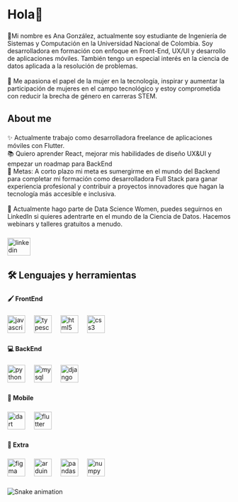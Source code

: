 <h1 align="left">Hola🫧</h1>

###

<p align="left">💠Mi nombre es Ana González, actualmente soy estudiante de Ingeniería de Sistemas y Computación en la Universidad Nacional de Colombia. Soy desarrolladora en formación con enfoque en Front-End, UX/UI y desarrollo de aplicaciones móviles. También tengo un especial interés en la ciencia de datos aplicada a la resolución de problemas.<br><br>🩵 Me apasiona el papel de la mujer en la tecnología, inspirar y aumentar la participación de mujeres en el campo tecnológico y estoy comprometida con reducir la brecha de género en carreras STEM.</p>

###

<h2 align="left">About me</h2>

###

<p align="left">✨ Actualmente trabajo como desarrolladora freelance de aplicaciones móviles con Flutter.<br>📚 Quiero aprender React, mejorar mis habilidades de diseño UX&UI y empezar un roadmap para BackEnd<br>🎯 Metas: A corto plazo mi meta es sumergirme en el mundo del Backend para completar mi formación como desarrolladora Full Stack para ganar experiencia profesional y contribuir a proyectos innovadores que hagan la tecnología más accesible e inclusiva.<br><br>🎲 Actualmente hago parte de Data Science Women, puedes seguirnos en LinkedIn si quieres adentrarte en el mundo de la Ciencia de Datos. Hacemos webinars y talleres gratuitos a menudo.</p>

###

<div align="left">
  <img src="https://raw.githubusercontent.com/maurodesouza/profile-readme-generator/master/src/assets/icons/social/linkedin/default.svg" width="52" height="40" alt="linkedin logo"  />
</div>

###

<h2 align="left">🛠 Lenguajes y herramientas</h2>

###

<h4 align="left">🖌️ FrontEnd</h4>

###

<div align="left">
  <img src="https://cdn.jsdelivr.net/gh/devicons/devicon/icons/javascript/javascript-original.svg" height="40" alt="javascript logo"  />
  <img width="12" />
  <img src="https://cdn.jsdelivr.net/gh/devicons/devicon/icons/typescript/typescript-original.svg" height="40" alt="typescript logo"  />
  <img width="12" />
  <img src="https://cdn.jsdelivr.net/gh/devicons/devicon/icons/html5/html5-original.svg" height="40" alt="html5 logo"  />
  <img width="12" />
  <img src="https://cdn.jsdelivr.net/gh/devicons/devicon/icons/css3/css3-original.svg" height="40" alt="css3 logo"  />
</div>

###

<h4 align="left">💻 BackEnd</h4>

###

<div align="left">
  <img src="https://cdn.jsdelivr.net/gh/devicons/devicon/icons/python/python-original.svg" height="40" alt="python logo"  />
  <img width="12" />
  <img src="https://cdn.jsdelivr.net/gh/devicons/devicon/icons/mysql/mysql-original.svg" height="40" alt="mysql logo"  />
  <img width="12" />
  <img src="https://cdn.jsdelivr.net/gh/devicons/devicon/icons/django/django-plain.svg" height="40" alt="django logo"  />
</div>

###

<h4 align="left">📱 Mobile</h4>

###

<div align="left">
  <img src="https://cdn.jsdelivr.net/gh/devicons/devicon/icons/dart/dart-original.svg" height="40" alt="dart logo"  />
  <img width="12" />
  <img src="https://cdn.jsdelivr.net/gh/devicons/devicon/icons/flutter/flutter-original.svg" height="40" alt="flutter logo"  />
</div>

###

<h4 align="left">🛟 Extra</h4>

###

<div align="left">
  <img src="https://cdn.jsdelivr.net/gh/devicons/devicon/icons/figma/figma-original.svg" height="40" alt="figma logo"  />
  <img width="12" />
  <img src="https://cdn.jsdelivr.net/gh/devicons/devicon/icons/arduino/arduino-original.svg" height="40" alt="arduino logo"  />
  <img width="12" />
  <img src="https://cdn.jsdelivr.net/gh/devicons/devicon/icons/pandas/pandas-original.svg" height="40" alt="pandas logo"  />
  <img width="12" />
  <img src="https://cdn.jsdelivr.net/gh/devicons/devicon/icons/numpy/numpy-original.svg" height="40" alt="numpy logo"  />
</div>

###

<img src="https://raw.githubusercontent.com/anagonzalezz/anagonzalezz/output/snake.svg" alt="Snake animation" />

###
